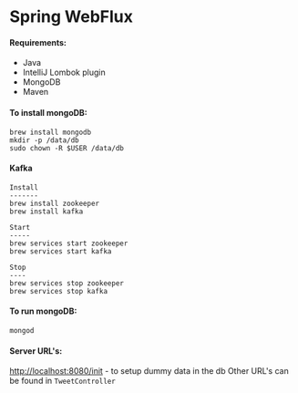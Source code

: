 # Spring WebFlux

#### Requirements:
- Java
- IntelliJ Lombok plugin
- MongoDB
- Maven 


#### To install mongoDB:
```
brew install mongodb
mkdir -p /data/db
sudo chown -R $USER /data/db
```

#### Kafka

```
Install
-------
brew install zookeeper
brew install kafka

Start
-----
brew services start zookeeper
brew services start kafka

Stop
----
brew services stop zookeeper
brew services stop kafka
```
#### To run mongoDB:
`mongod`

#### Server URL's:
[http://localhost:8080/init]() - to setup dummy data in the db
Other URL's can be found in `TweetController`
